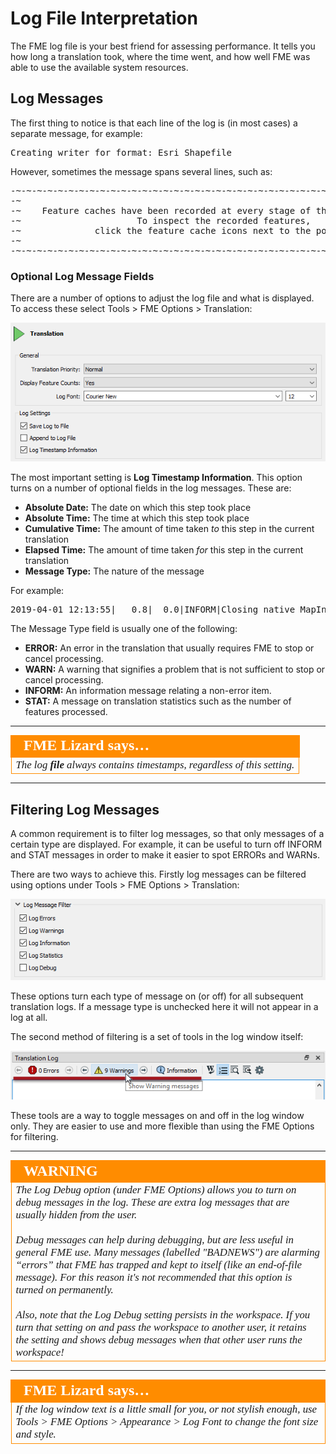 # Log File Interpretation

The FME log file is your best friend for assessing performance. It tells you how long a translation took, where the time went, and how well FME was able to use the available system resources.

## Log Messages ##

The first thing to notice is that each line of the log is (in most cases) a separate message, for example:

<pre>
Creating writer for format: Esri Shapefile
</pre>

However, sometimes the message spans several lines, such as:

<pre>
-~-~-~-~-~-~-~-~-~-~-~-~-~-~-~-~-~-~-~-~-~-~-~-~-~-~-~-~-~-~-~-~-~-~-~-~-~-~-~-~-
-~                                                                             ~-
-~    Feature caches have been recorded at every stage of the translation.     ~-
-~                      To inspect the recorded features,                      ~-
-~              click the feature cache icons next to the ports.               ~-
-~                                                                             ~-
-~-~-~-~-~-~-~-~-~-~-~-~-~-~-~-~-~-~-~-~-~-~-~-~-~-~-~-~-~-~-~-~-~-~-~-~-~-~-~-~-
</pre>


### Optional Log Message Fields ###

There are a number of options to adjust the log file and what is displayed. To access these select Tools &gt; FME Options &gt; Translation:

![](./Images/Img2.001.LogFMEOptions.png)

The most important setting is **Log Timestamp Information**. This option turns on a number of optional fields in the log messages. These are:

- **Absolute Date:** The date on which this step took place
- **Absolute Time:** The time at which this step took place
- **Cumulative Time:** The amount of time taken *to* this step in the current translation
- **Elapsed Time:** The amount of time taken *for* this step in the current translation
- **Message Type:** The nature of the message

For example:

<pre>
2019-04-01 12:13:55|   0.8|  0.0|INFORM|Closing native MapInfo reader
</pre>

The Message Type field is usually one of the following:

- **ERROR:** An error in the translation that usually requires FME to stop or cancel processing.
- **WARN:** A warning that signifies a problem that is not sufficient to stop or cancel processing.
- **INFORM:** An information message relating a non-error item.
- **STAT:** A message on translation statistics such as the number of features processed.

---

<table style="border-spacing: 0px">
<tr>
<td style="vertical-align:middle;background-color:darkorange;border: 2px solid darkorange">
<i class="fa fa-quote-left fa-lg fa-pull-left fa-fw" style="color:white;padding-right: 12px;vertical-align:text-top"></i>
<span style="color:white;font-size:x-large;font-weight: bold;font-family:serif">FME Lizard says…</span>
</td>
</tr>

<tr>
<td style="border: 1px solid darkorange">
<span style="font-family:serif; font-style:italic; font-size:larger">
The log <strong>file</strong> always contains timestamps, regardless of this setting.
</span>
</td>
</tr>
</table>

---

## Filtering Log Messages ##

A common requirement is to filter log messages, so that only messages of a certain type are displayed. For example, it can be useful to turn off INFORM and STAT messages in order to make it easier to spot ERRORs and WARNs.

There are two ways to achieve this. Firstly log messages can be filtered using options under Tools &gt; FME Options &gt; Translation:

![](./Images/Img2.002.LogFilteringOptions.png)

These options turn each type of message on (or off) for all subsequent translation logs. If a message type is unchecked here it will not appear in a log at all.

The second method of filtering is a set of tools in the log window itself:

![](./Images/Img2.003.ErrorMessageFiltering.png)

These tools are a way to toggle messages on and off in the log window only. They are easier to use and more flexible than using the FME Options for filtering.




---

<!--Warning Section--> 

<table style="border-spacing: 0px">
<tr>
<td style="vertical-align:middle;background-color:darkorange;border: 2px solid darkorange">
<i class="fa fa-exclamation-triangle fa-lg fa-pull-left fa-fw" style="color:white;padding-right: 12px;vertical-align:text-top"></i>
<span style="color:white;font-size:x-large;font-weight: bold;font-family:serif">WARNING</span>
</td>
</tr>

<tr>
<td style="border: 1px solid darkorange">
<span style="font-family:serif; font-style:italic; font-size:larger">
The Log Debug option (under FME Options) allows you to turn on debug messages in the log. These are extra log messages that are usually hidden from the user.
<br><br>Debug messages can help during debugging, but are less useful in general FME use. Many messages (labelled "BADNEWS") are alarming “errors” that FME has trapped and kept to itself (like an end-of-file message). For this reason it's not recommended that this option is turned on permanently.
<br><br>Also, note that the Log Debug setting persists in the workspace. If you turn that setting on and pass the workspace to another user, it retains the setting and shows debug messages when that other user runs the workspace!
</span>
</td>
</tr>
</table>

---

<table style="border-spacing: 0px">
<tr>
<td style="vertical-align:middle;background-color:darkorange;border: 2px solid darkorange">
<i class="fa fa-quote-left fa-lg fa-pull-left fa-fw" style="color:white;padding-right: 12px;vertical-align:text-top"></i>
<span style="color:white;font-size:x-large;font-weight: bold;font-family:serif">FME Lizard says…</span>
</td>
</tr>

<tr>
<td style="border: 1px solid darkorange">
<span style="font-family:serif; font-style:italic; font-size:larger">
If the log window text is a little small for you, or not stylish enough, use Tools &gt; FME Options &gt; Appearance &gt; Log Font to change the font size and style.
</span>
</td>
</tr>
</table>
